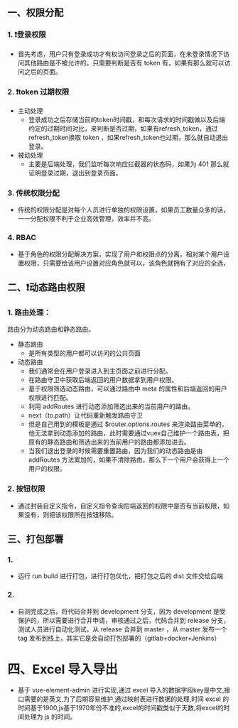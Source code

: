 ## 一、权限分配

### 1. ❗登录权限 

+ 首先考虑，用户只有登录成功才有权访问登录之后的页面，在未登录情况下访问其他路由是不被允许的。只需要判断是否有 token 有，如果有那么就可以访问之后的页面。

### 2. ❗token 过期权限

+ 主动处理
  + 登录成功之后存储当前的token时间戳，和每次请求的时间戳做以及后端约定的过期时间对比，来判断是否过期，如果有refresh_token，通过refresh_token换取 token ，如果refresh_token也过期，那么就自动退出登录。
+ 被动处理
  + 主要是后端处理，我们监听每次响应拦截器的状态码，如果为 401 那么就证明登录过期，退出到登录页面。

### 3. 传统权限分配

+ 传统的权限分配是对每个人员进行单独的权限设置，如果员工数量众多的话，一一分配权限不利于企业高效管理，效率并不高。

### 4. RBAC

+ 基于角色的权限分配解决方案，实现了用户和权限点的分离，相对某个用户设置权限，只需要给该用户设置对应角色就可以，该角色就拥有了对应的全选，

## 二、❗动态路由权限

### 1. 路由处理：

路由分为动态路由和静态路由。

+ 静态路由
  + 是所有类型的用户都可以访问的公共页面
+ 动态路由
  + 我们通常会在用户登录进入到主页面之前进行分配。
  + 在路由守卫中获取后端返回的用户数据拿到用户权限。
  + 基于权限筛选动态路由，可以通过路由中 meta 的属性和后端返回的用户权限进行匹配。
  + 利用 addRoutes 进行动态添加筛选出来的当前用户的路由。
  + next（to.path）让代码重新触发路由守卫
  + 但是自己用到的模板是通过 $router.options.routes 来渲染路由菜单的，他无法拿到动态添加的路由，此时需要通过vuex自己维护一个路由表，把原有的静态路由和筛选出来的当前用户的路由都添加进去。
  + 当我们退出登录的时候需要重置路由，因为我们的动态路由是由 addRoutes 方法累加的，如果不清除路由，那么下一个用户会获得上一个用户的权限。


### 2. 按钮权限

+ 通过封装自定义指令，自定义指令查询后端返回的权限中是否有当前权限，如果没有，则把该权限所在按钮移除。


## 三、打包部署

### 1.

+ 运行 run build 进行打包，进行打包优化，把打包之后的 dist 文件交给后端

### 2. 

+ 自测完成之后，将代码合并到 development 分支，因为 development 是受保护的，所以需要进行合并申请，审核通过之后，代码合并到 release 分支，测试人员进行自动化测试，从 release 合并到 master ，从 master 发布一个 tag 发布到线上，其实它是会自动打包部署的（gitlab+docker+Jenkins）


# 四、Excel 导入导出

+ 基于 vue-element-admin 进行实现,通过 excel 导入的数据字段key是中文,接口需要的是英文,为了后期容易维护,通过映射表进行数据的处理,时间 excel 的时间基于1900,js基于1970年份不准的,excel的时间戳类似于天数,将excel的时间处理为 js 的时间。

